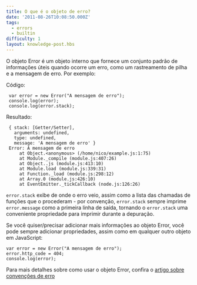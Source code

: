 ```yaml
---
title: O que é o objeto de erro?
date: '2011-08-26T10:08:50.000Z'
tags:
  - errors
  - builtin
difficulty: 1
layout: knowledge-post.hbs
---
```


<!-- The error object is a built-in object that provides a standard set of useful information when an error occurs, such as a stack trace and the error message. For example: -->
O objeto Error é um objeto interno que fornece um conjunto padrão de informações úteis quando ocorre um erro, como um rastreamento de pilha e a mensagem de erro. Por exemplo:

Código:

     var error = new Error("A mensagem de erro");
     console.log(error);
     console.log(error.stack);

Resultado:

     { stack: [Getter/Setter],
       arguments: undefined,
       type: undefined,
       message: 'A mensagem de erro' }
     Error: A mensagem de erro
         at Object.<anonymous> (/home/nico/example.js:1:75)
         at Module._compile (module.js:407:26)
         at Object..js (module.js:413:10)
         at Module.load (module.js:339:31)
         at Function._load (module.js:298:12)
         at Array.0 (module.js:426:10)
         at EventEmitter._tickCallback (node.js:126:26)

<!-- `error.stack` shows you where an error came from, as well as a list of the function calls that preceded it - for your convenience, `error.stack` always prints `error.message` as the first line of its output, making `error.stack` a convenient single property to log during debugging. -->
`error.stack` exibe de onde o erro veio, assim como a lista das chamadas de funções que o procederam - por convenção, `error.stack` sempre imprime `error.message` como a primeira linha de saída, tornando o `error.stack` uma conveniente propriedade para imprimir durante a depuração.

<!-- If you want to add more information to the Error object, you can always add properities, just as with any other JavaScript object:  -->
Se você quiser/precisar adicionar mais informações ao objeto Error, você pode sempre adicionar propriedades, assim como em qualquer outro objeto em JavaScript:

    var error = new Error("A mensagem de erro");
    error.http_code = 404;
    console.log(error);

<!-- For more details how to use the Error object, check out the [article on error conventions](/articles/errors/what-are-the-error-conventions) -->
Para mais detalhes sobre como usar o objeto Error, confira o [artigo sobre convenções de erro](/articles/errors/what-are-the-error-conventions)
